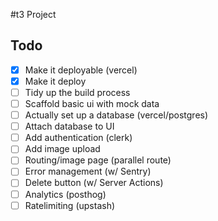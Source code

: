#t3 Project

## Todo

- [x] Make it deployable (vercel)
- [x] Make it deploy
- [ ] Tidy up the build process
- [ ] Scaffold basic ui with mock data
- [ ] Actually set up a database (vercel/postgres)
- [ ] Attach database to UI
- [ ] Add authentication (clerk)
- [ ] Add image upload
- [ ] Routing/image page (parallel route)
- [ ] Error management (w/ Sentry)
- [ ] Delete button (w/ Server Actions)
- [ ] Analytics (posthog)
- [ ] Ratelimiting (upstash)
